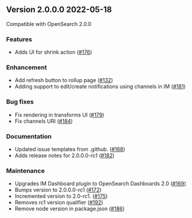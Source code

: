 ## Version 2.0.0.0 2022-05-18

Compatible with OpenSearch 2.0.0

### Features
* Adds UI for shrink action ([#176](https://github.com/opensearch-project/index-management-dashboards-plugin/pull/176))

### Enhancement
* Add refresh button to rollup page ([#132](https://github.com/opensearch-project/index-management-dashboards-plugin/pull/132))
* Adding support to edit/create notifications using channels in IM ([#181](https://github.com/opensearch-project/index-management-dashboards-plugin/pull/181))

### Bug fixes
* Fix rendering in transforms UI ([#179](https://github.com/opensearch-project/index-management-dashboards-plugin/pull/179))
* Fix channels URI ([#184](https://github.com/opensearch-project/index-management-dashboards-plugin/pull/184))

### Documentation
* Updated issue templates from .github. ([#168](https://github.com/opensearch-project/index-management-dashboards-plugin/pull/168))
* Adds release notes for 2.0.0.0-rc1 ([#182](https://github.com/opensearch-project/index-management-dashboards-plugin/pull/182))

### Maintenance
* Upgrades IM Dashboard plugin to OpenSearch Dashboards 2.0 ([#169](https://github.com/opensearch-project/index-management-dashboards-plugin/pull/169))
* Bumps version to 2.0.0.0-rc1 ([#172](https://github.com/opensearch-project/index-management-dashboards-plugin/pull/172))
* Incremented version to 2.0-rc1. ([#175](https://github.com/opensearch-project/index-management-dashboards-plugin/pull/175))
* Removes rc1 version qualifier ([#192](https://github.com/opensearch-project/index-management-dashboards-plugin/pull/192))
* Remove node version in package.json ([#186](https://github.com/opensearch-project/index-management-dashboards-plugin/pull/186))
